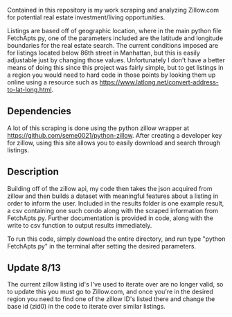 Contained in this repository is my work scraping and analyzing Zillow.com for potential real estate investment/living opportunities. 

Listings are based off of geographic location, where in the main python file FetchApts.py, one of the parameters included are the latitude and longitude boundaries for the real estate search. The current conditions imposed are for listings located below 86th street in Manhattan, but this is easily adjustable just by changing those values. Unfortunately I don't have a better means of doing this since this project was fairly simple, but to get listings in a region you would need to hard code in those points by looking them up online using a resource such as https://www.latlong.net/convert-address-to-lat-long.html. 


Dependencies
------------

A lot of this scraping is done using the python zillow wrapper at https://github.com/seme0021/python-zillow. After creating a developer key for zillow, using this site allows you to easily download and search through listings. 


Description
-----------

Building off of the zillow api, my code then takes the json acquired from zillow and then builds a dataset with meaningful features about a listing in order to inform the user. Included in the results folder is one example result, a csv containing one such condo along with the scraped information from FetchApts.py. Further documentation is provided in code, along with the write to csv function to output results immediately. 


To run this code, simply download the entire directory, and run type "python FetchApts.py" in the terminal after setting the desired parameters. 



Update  8/13
-------------

The current zillow listing id's I've used to iterate over are no longer valid, so to update this you must go to Zillow.com, and once you're in the desired region you need to find one of the zillow ID's listed there and change the base id (zid0) in the code to iterate over similar listings. 